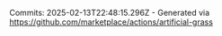 Commits: 2025-02-13T22:48:15.296Z - Generated via https://github.com/marketplace/actions/artificial-grass
<br>
